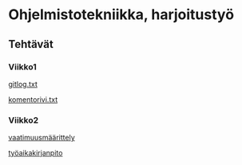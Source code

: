 # Ohjelmistotekniikka, harjoitustyö

## Tehtävät

### Viikko1

[gitlog.txt](https://github.com/Henrikhi/ot-harjoitustyo/blob/master/laskarit/viikko1/gitlog.txt)

[komentorivi.txt](https://github.com/Henrikhi/ot-harjoitustyo/blob/master/laskarit/viikko1/komentorivi.txt)

### Viikko2

[vaatimuusmäärittely](https://github.com/Henrikhi/ot-harjoitustyo/blob/master/Dokumentaatio/vaatimusmaarittely.md)

[työaikakirjanpito](https://github.com/Henrikhi/ot-harjoitustyo/blob/master/Dokumentaatio/tuntikirjanpito)
